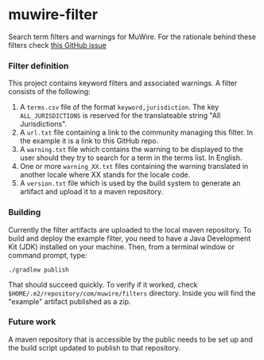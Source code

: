 # muwire-filter

Search term filters and warnings for MuWire.  For the rationale behind these filters check [this GitHub issue](https://github.com/zlatinb/muwire/issues/127)

### Filter definition

This project contains keyword filters and associated warnings.  A filter consists of the following:

1. A `terms.csv` file of the format `keyword,jurisdiction`.  The key `ALL_JURISDICTIONS` is reserved for the translateable string "All Jurisdictions".
2. A `url.txt` file containing a link to the community managing this filter.  In the example it is a link to this GitHub repo.
3. A `warning.txt` file which contains the warning to be displayed to the user should they try to search for a term in the terms list.  In English.
4. One or more `warning_XX.txt` files containing the warning translated in another locale where XX stands for the locale code.
5. A `version.txt` file which is used by the build system to generate an artifact and upload it to a maven repository.


### Building

Currently the filter artifacts are uploaded to the local maven repository.  To build and deploy the example filter, you need to have a Java Development Kit (JDK) installed on your machine.  Then, from a terminal window or command prompt, type:

```
./gradlew publish
```

That should succeed quickly.  To verify if it worked, check `$HOME/.m2/repository/com/muwire/filters` directory.  Inside you will find the "example" artifact published as a zip.

### Future work

A maven repository that is accessible by the public needs to be set up and the build script updated to publish to that repository.
